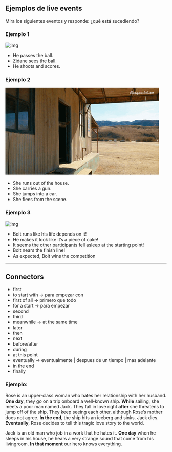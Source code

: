 ## Ejemplos de live events
Mira los siguientes eventos y responde: ¿qué está sucediendo?

### Ejemplo 1

![img](img/zidane.gif)

* He passes the ball.
* Zidane sees the ball.
* He shoots and scores.

### Ejemplo 2

![img](img/girl-run.gif)

* She runs out of the house.
* She carries a gun.
* She jumps into a car.
* She flees from the scene.

### Ejemplo 3

![img](img/bolt.gif)

* Bolt runs like his life depends on it!
* He makes it look like it’s a piece of cake!
* It seems the other participants fell asleep at the starting point!
* Bolt nears the finish line!
* As expected, Bolt wins the competition

---

## Connectors

* first
* to start with -> para empezar con
* first of all -> primero que todo
* for a start -> para empezar
* second
* third
* meanwhile -> at the same time
* later
* then
* next
* before/after
* during
* at this point
* eventually -> eventualmente | despues de un tiempo | mas adelante
* in the end
* finally

### Ejemplo: 

Rose is an upper-class woman who hates her relationship with her husband. **One day**, they go on a trip onboard a well-known ship. **While** sailing, she meets a poor man named Jack. They fall in love right **after** she threatens to jump off of the ship. They keep seeing each other, although Rose’s mother does not agree. **In the end**, the ship hits an iceberg and sinks. Jack dies. **Eventually**, Rose decides to tell this tragic love story to the world.


Jack is an old man who job in a work that he hates it. **One day** when he sleeps in his house, he hears a very strange sound that come from his livingroom. **In that moment** our hero knows everything.
